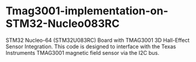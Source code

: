 # Tmag3001-implementation-on-STM32-Nucleo083RC
STM32 Nucleo-64 (STM32U083RC) Board with TMAG3001 3D Hall-Effect Sensor Integration. This code is designed to interface with the Texas Instruments TMAG3001 magnetic field sensor via the I2C bus.
